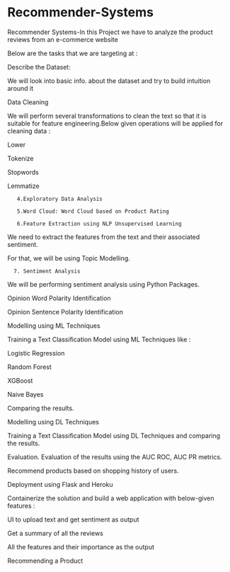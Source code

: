 # Recommender-Systems
Recommender Systems-In this Project we have to analyze the product reviews from an e-commerce website

Below are the tasks that we are targeting at :

Describe the Dataset:

We will look into basic info. about the dataset and try to build intuition around it

Data Cleaning

We will perform several transformations to clean the text so that it is suitable for feature engineering.Below given operations will be applied for cleaning data :

Lower

Tokenize

Stopwords

Lemmatize 

       4.Exploratory Data Analysis

       5.Word Cloud: Word Cloud based on Product Rating

       6.Feature Extraction using NLP Unsupervised Learning 

We need to extract the features from the text and their associated sentiment.

For that, we will be using Topic Modelling.

      7. Sentiment Analysis

We will be performing sentiment analysis using Python Packages.

Opinion Word Polarity Identification

Opinion Sentence Polarity Identification

Modelling using ML Techniques

Training a Text Classification Model using ML Techniques like :

Logistic Regression

Random Forest

XGBoost

Naive Bayes

Comparing the results. 

Modelling using DL Techniques

Training a Text Classification Model using DL Techniques and comparing the results. 

Evaluation. Evaluation of the results using the AUC ROC, AUC PR metrics.

Recommend products based on shopping history of users.

Deployment using Flask and Heroku

 

Containerize the solution and build a web application with below-given features :

UI to upload text and get sentiment as output

Get a summary of all the reviews

All the features and their importance as the output

Recommending a Product

